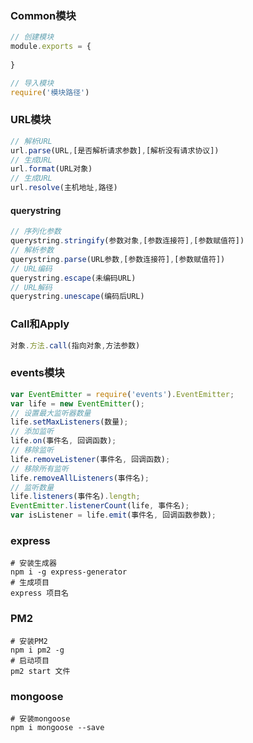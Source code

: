 ### Common模块

```javascript
// 创建模块
module.exports = {
    
}

// 导入模块
require('模块路径')
```

### URL模块

```javascript
// 解析URL
url.parse(URL,[是否解析请求参数],[解析没有请求协议])
// 生成URL
url.format(URL对象)
// 生成URL
url.resolve(主机地址,路径)
```

#### querystring

```javascript
// 序列化参数
querystring.stringify(参数对象,[参数连接符],[参数赋值符])
// 解析参数
querystring.parse(URL参数,[参数连接符],[参数赋值符])
// URL编码
querystring.escape(未编码URL)
// URL解码
querystring.unescape(编码后URL)
```

### Call和Apply

```javascript
对象.方法.call(指向对象,方法参数)
```

### events模块

```javascript
var EventEmitter = require('events').EventEmitter;
var life = new EventEmitter();
// 设置最大监听器数量
life.setMaxListeners(数量);
// 添加监听
life.on(事件名, 回调函数);
// 移除监听
life.removeListener(事件名, 回调函数);
// 移除所有监听
life.removeAllListeners(事件名);
// 监听数量
life.listeners(事件名).length;
EventEmitter.listenerCount(life, 事件名);
var isListener = life.emit(事件名, 回调函数参数);
```

### express

```shell
# 安装生成器
npm i -g express-generator
# 生成项目
express 项目名
```

### PM2

```shell
# 安装PM2
npm i pm2 -g
# 启动项目
pm2 start 文件
```

### mongoose

```shell
# 安装mongoose
npm i mongoose --save
```

